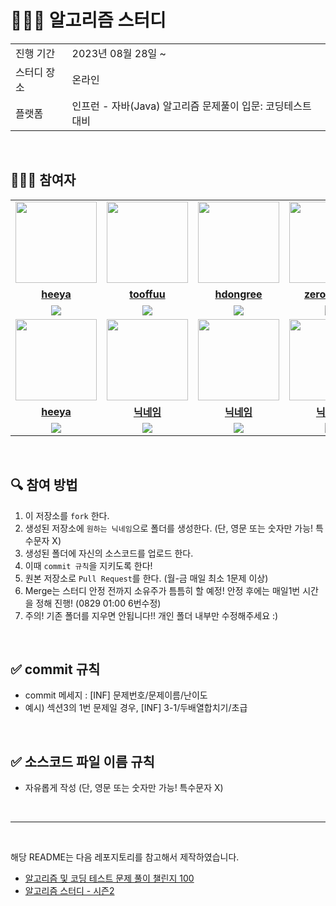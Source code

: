 # 👩🏻‍💻 알고리즘 스터디

<table>
  <tr>
    <td>진행 기간</td>
    <td>2023년 08월 28일 ~ </td>
  </tr>
  <tr>
    <td>스터디 장소</td>
    <td>온라인</td>
  </tr>
  <tr>
    <td>플랫폼</td>
    <td>인프런 - 자바(Java) 알고리즘 문제풀이 입문: 코딩테스트 대비</td>
  </tr>
</table>

<br/>

## 🤸🏻‍♀️ 참여자

<table>
 <tr>
    <td align="center"><a href="https://github.com/heeya7"><img src="https://avatars.githubusercontent.com/heeya7" width="130px;" alt=""></a></td>
    <td align="center"><a href="https://github.com/tooffuu"><img src="https://avatars.githubusercontent.com/tooffuu" width="130px;" alt=""></a></td>
    <td align="center"><a href="https://github.com/hdongree"><img src="https://avatars.githubusercontent.com/hdongree" width="130px;" alt=""></a></td>
    <td align="center"><a href="https://github.com/zerohyun-j"><img src="https://avatars.githubusercontent.com/zerohyun-j" width="130px;" alt=""></a></td>
    <td align="center"><a href="https://github.com/깃헙아이디"><img src="https://avatars.githubusercontent.com/깃헙아이디" width="130px;" alt=""></a></td>
  </tr>
  <tr>
    <td align="center"><a href="https://github.com/heeya7"><b>heeya</b></a></td>
    <td align="center"><a href="https://github.com/tooffuu"><b>tooffuu</b></a></td>
    <td align="center"><a href="https://github.com/hdongree"><b>hdongree</b></a></td>
    <td align="center"><a href="https://github.com/zerohyun-j"><b>zerohyun.j</b></a></td>
    <td align="center"><a href="https://github.com/깃헙아이디"><b>닉네임</b></a></td>
  </tr>
  <tr> 
    <td align="center"><img src="https://img.shields.io/badge/Java-007396.svg?&style=for-the-badge&logo=Java&logoColor=white"></td>
    <td align="center"><img src="https://img.shields.io/badge/Java-007396?style=for-the-badge&logo=java&logoColor=white"><br/></td>
    <td align="center"><img src="https://img.shields.io/badge/Java-007396?style=for-the-badge&logo=java&logoColor=white"><br/></td>
    <td align="center"><img src="https://img.shields.io/badge/Java-007396?style=for-the-badge&logo=java&logoColor=white"><br/></td>
    <td align="center"><img src="https://img.shields.io/badge/Java-007396?style=for-the-badge&logo=java&logoColor=white"><br/></td>
  </tr>
   <tr>
    <td align="center"><a href="https://github.com/깃헙아이디"><img src="https://avatars.githubusercontent.com/깃헙아이디" width="130px;" alt=""></a></td>
    <td align="center"><a href="https://github.com/깃헙아이디"><img src="https://avatars.githubusercontent.com/깃헙아이디" width="130px;" alt=""></a></td>
    <td align="center"><a href="https://github.com/깃헙아이디"><img src="https://avatars.githubusercontent.com/깃헙아이디" width="130px;" alt=""></a></td>
    <td align="center"><a href="https://github.com/깃헙아이디"><img src="https://avatars.githubusercontent.com/깃헙아이디" width="130px;" alt=""></a></td>
    <td align="center"><a href="https://github.com/깃헙아이디"><img src="https://avatars.githubusercontent.com/깃헙아이디" width="130px;" alt=""></a></td>
  </tr>
  <tr>
    <td align="center"><a href="https://github.com/깃헙아이디"><b>heeya</b></a></td>
    <td align="center"><a href="https://github.com/깃헙아이디"><b>닉네임</b></a></td>
    <td align="center"><a href="https://github.com/깃헙아이디"><b>닉네임</b></a></td>
    <td align="center"><a href="https://github.com/깃헙아이디"><b>닉네임</b></a></td>
    <td align="center"><a href="https://github.com/깃헙아이디"><b>닉네임</b></a></td>
  </tr>
  <tr> 
    <td align="center"><img src="https://img.shields.io/badge/Java-007396.svg?&style=for-the-badge&logo=Java&logoColor=white"></td>
    <td align="center"><img src="https://img.shields.io/badge/Java-007396?style=for-the-badge&logo=java&logoColor=white"><br/></td>
    <td align="center"><img src="https://img.shields.io/badge/Java-007396?style=for-the-badge&logo=java&logoColor=white"><br/></td>
    <td align="center"><img src="https://img.shields.io/badge/Java-007396?style=for-the-badge&logo=java&logoColor=white"><br/></td>
    <td align="center"><img src="https://img.shields.io/badge/Java-007396?style=for-the-badge&logo=java&logoColor=white"><br/></td>
  </tr>
</table>

<br/>

## 🔍 참여 방법
1. 이 저장소를 `fork` 한다.
2. 생성된 저장소에 `원하는 닉네임`으로 폴더를 생성한다. (단, 영문 또는 숫자만 가능! 특수문자 X)
3. 생성된 폴더에 자신의 소스코드를 업로드 한다.
4. 이때 `commit 규칙`을 지키도록 한다!
5. 원본 저장소로 `Pull Request`를 한다. (월-금 매일 최소 1문제 이상)
6. Merge는 스터디 안정 전까지 소유주가 틈틈히 할 예정! 안정 후에는 매일1번 시간을 정해 진행! (0829 01:00 6번수정)
7. 주의! 기존 폴더를 지우면 안됩니다!! 개인 폴더 내부만 수정해주세요 :)

<br/>

## ✅ commit 규칙

* commit 메세지 : [INF] 문제번호/문제이름/난이도
* 예시) 섹션3의 1번 문제일 경우, [INF] 3-1/두배열합치기/초급

<br/>

## ✅ 소스코드 파일 이름 규칙
* 자유롭게 작성 (단, 영문 또는 숫자만 가능! 특수문자 X)

<br/>

---

<br/>

해당 README는 다음 레포지토리를 참고해서 제작하였습니다.

- [알고리즘 및 코딩 테스트 문제 풀이 챌린지 100](https://github.com/ellynhan/challenge100-codingtest-study)
- [알고리즘 스터디 - 시즌2](https://github.com/CodeSquad-2023-BE-Study/Algorithm-Study)
